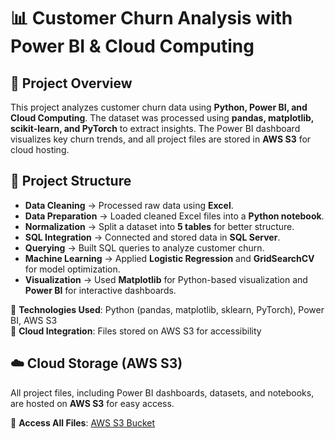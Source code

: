 # 📊 Customer Churn Analysis with Power BI & Cloud Computing

## 📝 Project Overview
This project analyzes customer churn data using **Python, Power BI, and Cloud Computing**. The dataset was processed using **pandas, matplotlib, scikit-learn, and PyTorch** to extract insights. The Power BI dashboard visualizes key churn trends, and all project files are stored in **AWS S3** for cloud hosting.

## 📂 Project Structure  
- **Data Cleaning** → Processed raw data using **Excel**.  
- **Data Preparation** → Loaded cleaned Excel files into a **Python notebook**.  
- **Normalization** → Split a dataset into **5 tables** for better structure.  
- **SQL Integration** → Connected and stored data in **SQL Server**.  
- **Querying** → Built SQL queries to analyze customer churn.  
- **Machine Learning** → Applied **Logistic Regression** and **GridSearchCV** for model optimization.  
- **Visualization** → Used **Matplotlib** for Python-based visualization and **Power BI** for interactive dashboards.  

🚀 **Technologies Used**: Python (pandas, matplotlib, sklearn, PyTorch), Power BI, AWS S3  
📡 **Cloud Integration**: Files stored on AWS S3 for accessibility  

## ☁️ Cloud Storage (AWS S3)
All project files, including Power BI dashboards, datasets, and notebooks, are hosted on **AWS S3** for easy access.

🔗 **Access All Files**: [AWS S3 Bucket](https://eu-north-1.console.aws.amazon.com/s3/buckets/myfirstbucket12212?region=eu-north-1)

